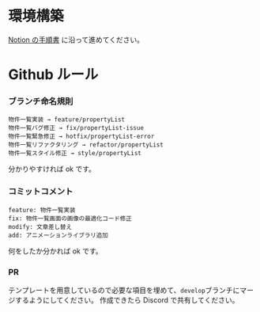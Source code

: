 # 環境構築

[Notion の手順書](https://www.notion.so/1b77ab1bf2cd8186b87ed74c2ad546b5?pvs=4) に沿って進めてください。

# Github ルール

### ブランチ命名規則

```
物件一覧実装 → feature/propertyList
物件一覧バグ修正 → fix/propertyList-issue
物件一覧緊急修正 → hotfix/propertyList-error
物件一覧リファクタリング → refactor/propertyList
物件一覧スタイル修正 → style/propertyList
```

分かりやすければ ok です。

### コミットコメント

```
feature: 物件一覧実装
fix: 物件一覧画面の画像の最適化コード修正
modify: 文章差し替え
add: アニメーションライブラリ追加
```

何をしたか分かれば ok です。

### PR

テンプレートを用意しているので必要な項目を埋めて、`develop`ブランチにマージするようにしてください。
作成できたら Discord で共有してください。
